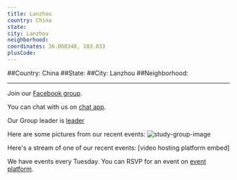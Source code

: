 ```yaml
---
title: Lanzhou
country: China
state: 
city: Lanzhou
neighborhood: 
coordinates: 36.060348, 103.833
plusCode:
---
```


##Country: China
##State: 
##City: Lanzhou
##Neighborhood: 
*****
Join our [Facebook group](https://www.facebook.com/groups/free.code.camp.lanzhou).

You can chat with us on [chat app]().

Our Group leader is [leader]()

Here are some pictures from our recent events:
![study-group-image]()

Here's a stream of one of our recent events:
[video hosting platform embed]

We have events every Tuesday. You can RSVP for an event on [event platform]().
